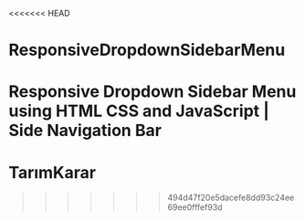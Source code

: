 <<<<<<< HEAD
# ResponsiveDropdownSidebarMenu
 Responsive Dropdown Sidebar Menu using HTML CSS and JavaScript | Side Navigation Bar
=======
# TarımKarar
>>>>>>> 494d47f20e5dacefe8dd93c24ee69ee0fffef93d
